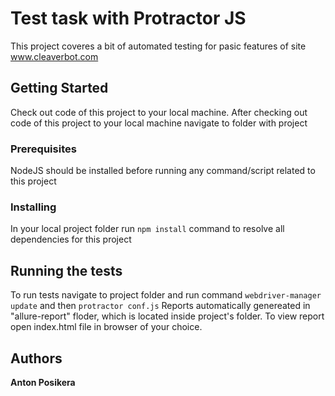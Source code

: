 # Test task with Protractor JS

This project coveres a bit of automated testing for pasic features of site www.cleaverbot.com

## Getting Started
Check out code of this project to your local machine.
After checking out code of this project to your local machine navigate to folder with project 

### Prerequisites

NodeJS should be installed before running any command/script related to this project

### Installing

In your local project folder run ```npm install``` command to resolve all dependencies for this project

## Running the tests

To run tests navigate to project folder and run command ```webdriver-manager update``` and then ```protractor conf.js```
Reports automatically genereated in "allure-report" floder, which is located inside project's folder. To view report open index.html file in browser of your choice.

## Authors

 **Anton Posikera** 